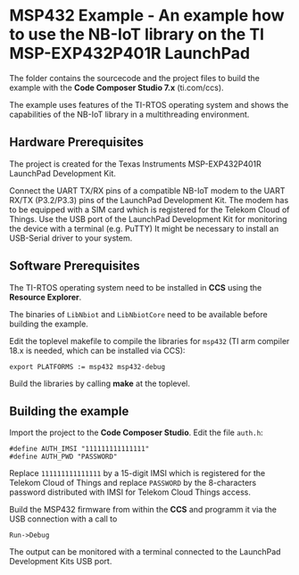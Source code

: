 # MSP432 Example - An example how to use the NB-IoT library on the TI MSP-EXP432P401R LaunchPad

The folder contains the sourcecode and the project files to build the example with the **Code Composer Studio 7.x** (ti.com/ccs).

The example uses features of the TI-RTOS operating system and shows the capabilities of the NB-IoT library in a multithreading environment.

## Hardware Prerequisites

The project is created for the Texas Instruments MSP-EXP432P401R LaunchPad Development Kit.

Connect the UART TX/RX pins of a compatible NB-IoT modem to the UART RX/TX (P3.2/P3.3) pins of the LaunchPad Development Kit.
The modem has to be equipped with a SIM card which is registered for the Telekom Cloud of Things.
Use the USB port of the LaunchPad Development Kit for monitoring the device with a terminal (e.g. PuTTY) It might be necessary 
to install an USB-Serial driver to your system.

## Software Prerequisites

The TI-RTOS operating system need to be installed in **CCS** using the **Resource Explorer**.

The binaries of `LibNbiot` and `LibNbiotCore` need to be available before building the example.

Edit the toplevel makefile to compile the libraries for `msp432` (TI arm compiler 18.x is needed, which can be installed via CCS):

    export PLATFORMS := msp432 msp432-debug

Build the libraries by calling **make** at the toplevel.


## Building the example

Import the project to the **Code Composer Studio**. Edit the file `auth.h`:

    #define AUTH_IMSI "111111111111111"
    #define AUTH_PWD "PASSWORD"

Replace `111111111111111` by a 15-digit IMSI which is registered for the Telekom Cloud of Things and
replace `PASSWORD` by the 8-characters password distributed with IMSI for Telekom Cloud Things access.

Build the MSP432 firmware from within the **CCS** and programm it via the USB connection with a call to

    Run->Debug

The output can be monitored with a terminal connected to the LaunchPad Development Kits USB port.
